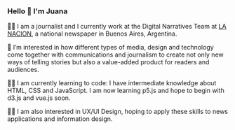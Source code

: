 ### Hello 👋 I'm Juana

:female_detective: I am a journalist and I currently work at the Digital Narratives Team at <a href=https://www.lanacion.com.ar/autor/juana-copello-13450/ target="_blank">LA NACION</a>, a national newspaper in Buenos Aires, Argentina. 

:iphone:	I’m interested in how different types of media, design and technology come together with communications and journalism to create not only new ways of telling stories but also a value-added product for readers and audiences.

:woman_technologist: I am currently learning to code: I have intermediate knowledge about HTML, CSS and JavaScript. I am now learning p5.js and hope to begin with d3.js and vue.js soon.

:artist: I am also interested in UX/UI Design, hoping to apply these skills to news applications and information design.

<!--
**juanacopello/juanacopello** is a ✨ _special_ ✨ repository because its `README.md` (this file) appears on your GitHub profile.

Here are some ideas to get you started:

- 🔭 I’m currently working on ...
- 🌱 I’m currently learning ...
- 👯 I’m looking to collaborate on ...
- 🤔 I’m looking for help with ...
- 💬 Ask me about ...
- 📫 How to reach me: ...
- 😄 Pronouns: ...
- ⚡ Fun fact: ...
-->
